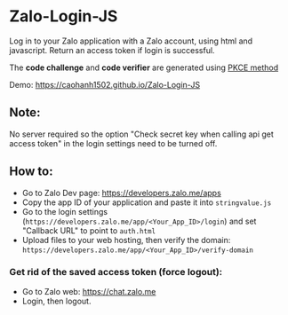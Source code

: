 # Zalo-Login-JS
Log in to your Zalo application with a Zalo account, using html and javascript. Return an access token if login is successful.

The **code challenge** and **code verifier** are generated using [PKCE method](https://www.oauth.com/oauth2-servers/pkce/)

Demo: https://caohanh1502.github.io/Zalo-Login-JS
## Note:
No server required so the option "Check secret key when calling api get access token" in the login settings need to be turned off.
## How to:
- Go to Zalo Dev page: https://developers.zalo.me/apps
- Copy the app ID of your application and paste it into ```stringvalue.js```
- Go to the login settings (```https://developers.zalo.me/app/<Your_App_ID>/login```) and set "Callback URL" to point to ```auth.html``` 
- Upload files to your web hosting, then verify the domain: ```https://developers.zalo.me/app/<Your_App_ID>/verify-domain```

### Get rid of the saved access token (force logout):
- Go to Zalo web: https://chat.zalo.me
- Login, then logout.

